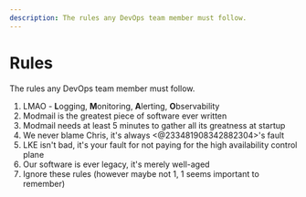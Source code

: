 ```yaml
---
description: The rules any DevOps team member must follow.
---
```

# Rules

The rules any DevOps team member must follow.

1. LMAO - **L**ogging, **M**onitoring, **A**lerting, **O**bservability
2. Modmail is the greatest piece of software ever written
3. Modmail needs at least 5 minutes to gather all its greatness at startup
4. We never blame Chris, it's always <@233481908342882304>'s fault
5. LKE isn't bad, it's your fault for not paying for the high availability control plane
6. Our software is ever legacy, it's merely well-aged
7. Ignore these rules (however maybe not 1, 1 seems important to remember)

